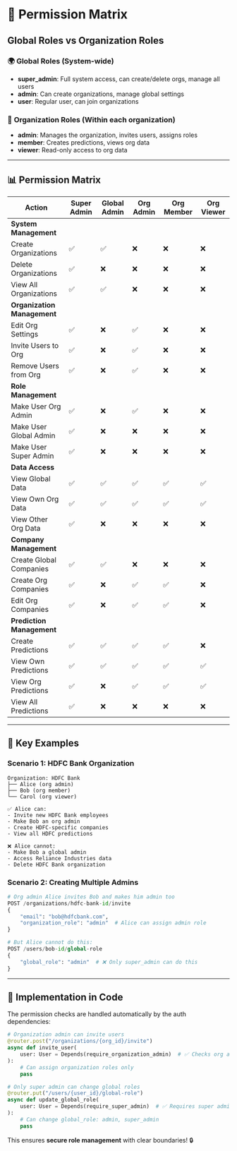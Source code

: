 # 🔐 Permission Matrix

## Global Roles vs Organization Roles

### 🌍 **Global Roles** (System-wide)
- **super_admin**: Full system access, can create/delete orgs, manage all users
- **admin**: Can create organizations, manage global settings
- **user**: Regular user, can join organizations

### 🏢 **Organization Roles** (Within each organization)
- **admin**: Manages the organization, invites users, assigns roles
- **member**: Creates predictions, views org data
- **viewer**: Read-only access to org data

---

## 📊 **Permission Matrix**

| Action | Super Admin | Global Admin | Org Admin | Org Member | Org Viewer |
|--------|-------------|--------------|-----------|------------|------------|
| **System Management** |
| Create Organizations | ✅ | ✅ | ❌ | ❌ | ❌ |
| Delete Organizations | ✅ | ❌ | ❌ | ❌ | ❌ |
| View All Organizations | ✅ | ✅ | ❌ | ❌ | ❌ |
| **Organization Management** |
| Edit Org Settings | ✅ | ❌ | ✅ | ❌ | ❌ |
| Invite Users to Org | ✅ | ❌ | ✅ | ❌ | ❌ |
| Remove Users from Org | ✅ | ❌ | ✅ | ❌ | ❌ |
| **Role Management** |
| Make User Org Admin | ✅ | ❌ | ✅ | ❌ | ❌ |
| Make User Global Admin | ✅ | ❌ | ❌ | ❌ | ❌ |
| Make User Super Admin | ✅ | ❌ | ❌ | ❌ | ❌ |
| **Data Access** |
| View Global Data | ✅ | ✅ | ✅ | ✅ | ✅ |
| View Own Org Data | ✅ | ✅ | ✅ | ✅ | ✅ |
| View Other Org Data | ✅ | ❌ | ❌ | ❌ | ❌ |
| **Company Management** |
| Create Global Companies | ✅ | ✅ | ❌ | ❌ | ❌ |
| Create Org Companies | ✅ | ❌ | ✅ | ✅ | ❌ |
| Edit Org Companies | ✅ | ❌ | ✅ | ✅ | ❌ |
| **Prediction Management** |
| Create Predictions | ✅ | ✅ | ✅ | ✅ | ❌ |
| View Own Predictions | ✅ | ✅ | ✅ | ✅ | ✅ |
| View Org Predictions | ✅ | ❌ | ✅ | ✅ | ✅ |
| View All Predictions | ✅ | ❌ | ❌ | ❌ | ❌ |

---

## 🎯 **Key Examples**

### Scenario 1: HDFC Bank Organization
```
Organization: HDFC Bank
├── Alice (org admin) 
├── Bob (org member)
└── Carol (org viewer)

✅ Alice can:
- Invite new HDFC Bank employees
- Make Bob an org admin  
- Create HDFC-specific companies
- View all HDFC predictions

❌ Alice cannot:
- Make Bob a global admin
- Access Reliance Industries data
- Delete HDFC Bank organization
```

### Scenario 2: Creating Multiple Admins
```python
# Org admin Alice invites Bob and makes him admin too
POST /organizations/hdfc-bank-id/invite
{
    "email": "bob@hdfcbank.com",
    "organization_role": "admin"  # Alice can assign admin role
}

# But Alice cannot do this:
POST /users/bob-id/global-role
{
    "global_role": "admin"  # ❌ Only super_admin can do this
}
```

---

## 🔧 **Implementation in Code**

The permission checks are handled automatically by the auth dependencies:

```python
# Organization admin can invite users
@router.post("/organizations/{org_id}/invite")
async def invite_user(
    user: User = Depends(require_organization_admin)  # ✅ Checks org admin
):
    # Can assign organization roles only
    pass

# Only super admin can change global roles  
@router.put("/users/{user_id}/global-role")
async def update_global_role(
    user: User = Depends(require_super_admin)  # ✅ Requires super admin
):
    # Can change global_role: admin, super_admin
    pass
```

This ensures **secure role management** with clear boundaries! 🔒
